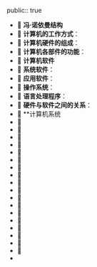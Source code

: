 public:: true

- 🔵 **冯·诺依曼结构**
- 🔵 **计算机的工作方式**：
- 🔵 **计算机硬件的组成**：
- 🔵 **计算机各部件的功能**：
- 🔵 **计算机软件**
- 🔵 **系统软件**：
- 🔵 **应用软件**：
- 🔵 **操作系统**：
- 🔵 **语言处理程序**：
- 🔵 **硬件与软件之间的关系**：
- 🔵 **计算机系统
- 🔵
- 🔵
- 🔵
- 🔵
- 🔵
- 🔵
- 🔵
- 🔵
- 🔵
- 🔵
- 🔵
- 🔵
- 🔵
- 🔵
- 🔵
- 🔵
- 🔵
- 🔵
-